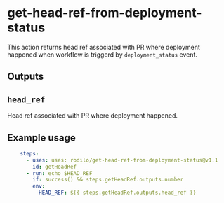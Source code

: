 # get-head-ref-from-deployment-status

This action returns head ref associated with PR where deployment happened when workflow is triggerd by `deployment_status` event.

## Outputs

## `head_ref`

Head ref associated with PR where deployment happened.

## Example usage

```yaml
    steps:
      - uses: uses: rodilo/get-head-ref-from-deployment-status@v1.1
        id: getHeadRef
      - run: echo $HEAD_REF
        if: success() && steps.getHeadRef.outputs.number
        env:
          HEAD_REF: ${{ steps.getHeadRef.outputs.head_ref }}
```
